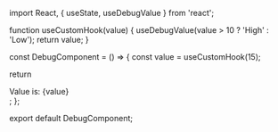 import React, { useState, useDebugValue } from 'react';

function useCustomHook(value) {
  useDebugValue(value > 10 ? 'High' : 'Low');
  return value;
}

const DebugComponent = () => {
  const value = useCustomHook(15);
  
  return <div>Value is: {value}</div>;
};

export default DebugComponent;
